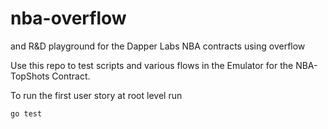 # nba-overflow
and R&amp;D playground for the Dapper Labs NBA contracts using overflow


Use this repo to test scripts and various flows in the Emulator for the NBA-TopShots Contract. 

To run the first user story at root level run 
```
go test
```
